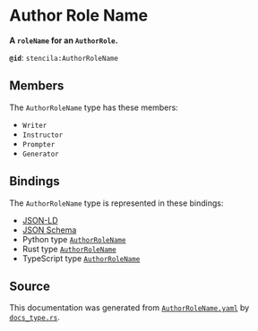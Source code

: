 # Author Role Name

**A `roleName` for an `AuthorRole`.**

**`@id`**: `stencila:AuthorRoleName`

## Members

The `AuthorRoleName` type has these members:

- `Writer`
- `Instructor`
- `Prompter`
- `Generator`

## Bindings

The `AuthorRoleName` type is represented in these bindings:

- [JSON-LD](https://stencila.org/AuthorRoleName.jsonld)
- [JSON Schema](https://stencila.org/AuthorRoleName.schema.json)
- Python type [`AuthorRoleName`](https://github.com/stencila/stencila/blob/main/python/python/stencila/types/author_role_name.py)
- Rust type [`AuthorRoleName`](https://github.com/stencila/stencila/blob/main/rust/schema/src/types/author_role_name.rs)
- TypeScript type [`AuthorRoleName`](https://github.com/stencila/stencila/blob/main/ts/src/types/AuthorRoleName.ts)

## Source

This documentation was generated from [`AuthorRoleName.yaml`](https://github.com/stencila/stencila/blob/main/schema/AuthorRoleName.yaml) by [`docs_type.rs`](https://github.com/stencila/stencila/blob/main/rust/schema-gen/src/docs_type.rs).